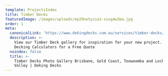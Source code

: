 ```yaml
---
template: ProjectsIndex
title: Timber Decks
featuredImage: /images/uploads/ep29netysia1-ssxg4w3ma.jpg
order: 1
meta:
  canonicalLink: 'https://www.dekingdecks.com.au/services/timber-decks/'
  description: >-
    View our Timber Deck gallery for inspiration for your new project. Use our
    Decking Calculators for a Free Quote
  noindex: false
  title: >-
    Timber Decks Photo Gallery Brisbane, Gold Coast, Toowoomba and Lockyer
    Valley | Deking Decks
---
```



